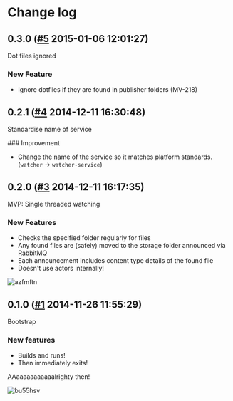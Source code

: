 # Change log

## 0.3.0 ([#5](https://git.mobcastdev.com/Marvin/watcher-service/pull/5) 2015-01-06 12:01:27)

Dot files ignored

### New Feature

- Ignore dotfiles if they are found in publisher folders (MV-218)

## 0.2.1 ([#4](https://git.mobcastdev.com/Marvin/watcher-service/pull/4) 2014-12-11 16:30:48)

Standardise name of service

### Improvement

- Change the name of the service so it matches platform standards. (`watcher` -> `watcher-service`)

## 0.2.0 ([#3](https://git.mobcastdev.com/Marvin/watcher2/pull/3) 2014-12-11 16:17:35)

MVP: Single threaded watching

### New Features

- Checks the specified folder regularly for files
- Any found files are (safely) moved to the storage folder announced via RabbitMQ
- Each announcement includes content type details of the found file
- Doesn't use actors internally!

![azfmftn](https://git.mobcastdev.com/github-enterprise-assets/0000/0007/0000/0360/80dbfbf6-813a-11e4-86ad-f32b942384e2.gif)


## 0.1.0 ([#1](https://git.mobcastdev.com/Marvin/watcher2/pull/1) 2014-11-26 11:55:29)

Bootstrap

### New features

- Builds and runs!
- Then immediately exits!

AAaaaaaaaaaaalrighty then!

![bu55hsv](https://git.mobcastdev.com/github-enterprise-assets/0000/0007/0000/0318/7b584d3e-755e-11e4-90e6-8a220f3bf7d4.gif)


